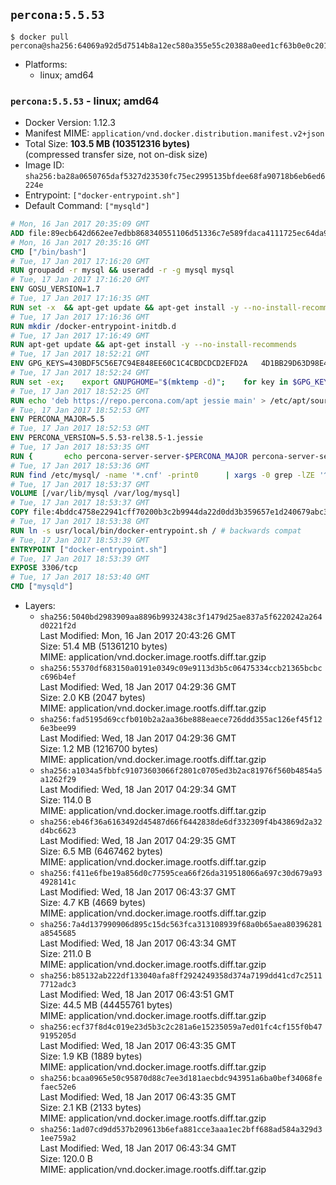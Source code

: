## `percona:5.5.53`

```console
$ docker pull percona@sha256:64069a92d5d7514b8a12ec580a355e55c20388a0eed1cf63b0e0c20167c56f71
```

-	Platforms:
	-	linux; amd64

### `percona:5.5.53` - linux; amd64

-	Docker Version: 1.12.3
-	Manifest MIME: `application/vnd.docker.distribution.manifest.v2+json`
-	Total Size: **103.5 MB (103512316 bytes)**  
	(compressed transfer size, not on-disk size)
-	Image ID: `sha256:ba28a0650765daf5327d23530fc75ec2995135bfdee68fa90718b6eb6ed6224e`
-	Entrypoint: `["docker-entrypoint.sh"]`
-	Default Command: `["mysqld"]`

```dockerfile
# Mon, 16 Jan 2017 20:35:09 GMT
ADD file:89ecb642d662ee7edbb868340551106d51336c7e589fdaca4111725ec64da957 in / 
# Mon, 16 Jan 2017 20:35:16 GMT
CMD ["/bin/bash"]
# Tue, 17 Jan 2017 17:16:20 GMT
RUN groupadd -r mysql && useradd -r -g mysql mysql
# Tue, 17 Jan 2017 17:16:20 GMT
ENV GOSU_VERSION=1.7
# Tue, 17 Jan 2017 17:16:35 GMT
RUN set -x 	&& apt-get update && apt-get install -y --no-install-recommends ca-certificates wget && rm -rf /var/lib/apt/lists/* 	&& wget -O /usr/local/bin/gosu "https://github.com/tianon/gosu/releases/download/$GOSU_VERSION/gosu-$(dpkg --print-architecture)" 	&& wget -O /usr/local/bin/gosu.asc "https://github.com/tianon/gosu/releases/download/$GOSU_VERSION/gosu-$(dpkg --print-architecture).asc" 	&& export GNUPGHOME="$(mktemp -d)" 	&& gpg --keyserver ha.pool.sks-keyservers.net --recv-keys B42F6819007F00F88E364FD4036A9C25BF357DD4 	&& gpg --batch --verify /usr/local/bin/gosu.asc /usr/local/bin/gosu 	&& rm -r "$GNUPGHOME" /usr/local/bin/gosu.asc 	&& chmod +x /usr/local/bin/gosu 	&& gosu nobody true 	&& apt-get purge -y --auto-remove ca-certificates wget
# Tue, 17 Jan 2017 17:16:36 GMT
RUN mkdir /docker-entrypoint-initdb.d
# Tue, 17 Jan 2017 17:16:49 GMT
RUN apt-get update && apt-get install -y --no-install-recommends 		apt-transport-https ca-certificates 		pwgen 	&& rm -rf /var/lib/apt/lists/*
# Tue, 17 Jan 2017 18:52:21 GMT
ENV GPG_KEYS=430BDF5C56E7C94E848EE60C1C4CBDCDCD2EFD2A 	4D1BB29D63D98E422B2113B19334A25F8507EFA5
# Tue, 17 Jan 2017 18:52:24 GMT
RUN set -ex; 	export GNUPGHOME="$(mktemp -d)"; 	for key in $GPG_KEYS; do 		gpg --keyserver ha.pool.sks-keyservers.net --recv-keys "$key"; 	done; 	gpg --export $GPG_KEYS > /etc/apt/trusted.gpg.d/percona.gpg; 	rm -r "$GNUPGHOME"; 	apt-key list
# Tue, 17 Jan 2017 18:52:25 GMT
RUN echo 'deb https://repo.percona.com/apt jessie main' > /etc/apt/sources.list.d/percona.list
# Tue, 17 Jan 2017 18:52:53 GMT
ENV PERCONA_MAJOR=5.5
# Tue, 17 Jan 2017 18:52:53 GMT
ENV PERCONA_VERSION=5.5.53-rel38.5-1.jessie
# Tue, 17 Jan 2017 18:53:35 GMT
RUN { 		echo percona-server-server-$PERCONA_MAJOR percona-server-server/root_password password 'unused'; 		echo percona-server-server-$PERCONA_MAJOR percona-server-server/root_password_again password 'unused'; 	} | debconf-set-selections 	&& apt-get update 	&& apt-get install -y 		percona-server-server-$PERCONA_MAJOR=$PERCONA_VERSION 	&& rm -rf /var/lib/apt/lists/* 	&& sed -ri 's/^user\s/#&/' /etc/mysql/my.cnf 	&& rm -rf /var/lib/mysql && mkdir -p /var/lib/mysql /var/run/mysqld 	&& chown -R mysql:mysql /var/lib/mysql /var/run/mysqld 	&& chmod 777 /var/run/mysqld
# Tue, 17 Jan 2017 18:53:36 GMT
RUN find /etc/mysql/ -name '*.cnf' -print0 		| xargs -0 grep -lZE '^(bind-address|log)' 		| xargs -0 sed -Ei 's/^(bind-address|log)/#&/' 	&& myCnf="$(find /etc/mysql/ -name '*.cnf' -print0 		| xargs -0 grep -lE '^\[mysqld\]' 		| head -n1)" 	&& echo 'skip-host-cache\nskip-name-resolve' 		| awk '{ print } $1 == "[mysqld]" && c == 0 { c = 1; system("cat") }' "$myCnf" > /tmp/my.cnf 	&& mv /tmp/my.cnf "$myCnf"
# Tue, 17 Jan 2017 18:53:37 GMT
VOLUME [/var/lib/mysql /var/log/mysql]
# Tue, 17 Jan 2017 18:53:37 GMT
COPY file:4bddc4758e22941cff70200b3c2b9944da22d0dd3b359657e1d240679abc379b in /usr/local/bin/ 
# Tue, 17 Jan 2017 18:53:38 GMT
RUN ln -s usr/local/bin/docker-entrypoint.sh / # backwards compat
# Tue, 17 Jan 2017 18:53:39 GMT
ENTRYPOINT ["docker-entrypoint.sh"]
# Tue, 17 Jan 2017 18:53:39 GMT
EXPOSE 3306/tcp
# Tue, 17 Jan 2017 18:53:40 GMT
CMD ["mysqld"]
```

-	Layers:
	-	`sha256:5040bd2983909aa8896b9932438c3f1479d25ae837a5f6220242a264d0221f2d`  
		Last Modified: Mon, 16 Jan 2017 20:43:26 GMT  
		Size: 51.4 MB (51361210 bytes)  
		MIME: application/vnd.docker.image.rootfs.diff.tar.gzip
	-	`sha256:55370df683150a0191e0349c09e9113d3b5c06475334ccb21365bcbcc696b4ef`  
		Last Modified: Wed, 18 Jan 2017 04:29:36 GMT  
		Size: 2.0 KB (2047 bytes)  
		MIME: application/vnd.docker.image.rootfs.diff.tar.gzip
	-	`sha256:fad5195d69ccfb010b2a2aa36be888eaece726ddd355ac126ef45f126e3bee99`  
		Last Modified: Wed, 18 Jan 2017 04:29:36 GMT  
		Size: 1.2 MB (1216700 bytes)  
		MIME: application/vnd.docker.image.rootfs.diff.tar.gzip
	-	`sha256:a1034a5fbbfc91073603066f2801c0705ed3b2ac81976f560b4854a5a1262f29`  
		Last Modified: Wed, 18 Jan 2017 04:29:34 GMT  
		Size: 114.0 B  
		MIME: application/vnd.docker.image.rootfs.diff.tar.gzip
	-	`sha256:eb46f36a6163492d45487d66f6442838de6df332309f4b43869d2a32d4bc6623`  
		Last Modified: Wed, 18 Jan 2017 04:29:35 GMT  
		Size: 6.5 MB (6467462 bytes)  
		MIME: application/vnd.docker.image.rootfs.diff.tar.gzip
	-	`sha256:f411e6fbe19a856d0c77595cea66f26da319518066a697c30d679a934928141c`  
		Last Modified: Wed, 18 Jan 2017 06:43:37 GMT  
		Size: 4.7 KB (4669 bytes)  
		MIME: application/vnd.docker.image.rootfs.diff.tar.gzip
	-	`sha256:7a4d137990906d895c15dc563fca313108939f68a0b65aea80396281a8545685`  
		Last Modified: Wed, 18 Jan 2017 06:43:34 GMT  
		Size: 211.0 B  
		MIME: application/vnd.docker.image.rootfs.diff.tar.gzip
	-	`sha256:b85132ab222df133040afa8ff2924249358d374a7199dd41cd7c25117712adc3`  
		Last Modified: Wed, 18 Jan 2017 06:43:51 GMT  
		Size: 44.5 MB (44455761 bytes)  
		MIME: application/vnd.docker.image.rootfs.diff.tar.gzip
	-	`sha256:ecf37f8d4c019e23d5b3c2c281a6e15235059a7ed01fc4cf155f0b479195205d`  
		Last Modified: Wed, 18 Jan 2017 06:43:35 GMT  
		Size: 1.9 KB (1889 bytes)  
		MIME: application/vnd.docker.image.rootfs.diff.tar.gzip
	-	`sha256:bcaa0965e50c95870d88c7ee3d181aecbdc943951a6ba0bef34068fefaec52e6`  
		Last Modified: Wed, 18 Jan 2017 06:43:35 GMT  
		Size: 2.1 KB (2133 bytes)  
		MIME: application/vnd.docker.image.rootfs.diff.tar.gzip
	-	`sha256:1ad07cd9dd537b209613b6efa881cce3aaa1ec2bff688ad584a329d31ee759a2`  
		Last Modified: Wed, 18 Jan 2017 06:43:34 GMT  
		Size: 120.0 B  
		MIME: application/vnd.docker.image.rootfs.diff.tar.gzip
